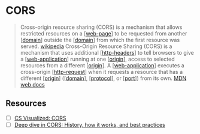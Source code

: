 # CORS

> Cross-origin resource sharing (CORS) is a mechanism that allows restricted resources on a [[web-page]] to be requested from another [[domain]] outside the [[domain]] from which the first resource was served. [wikipedia][1]
> Cross-Origin Resource Sharing (CORS) is a mechanism that uses additional [[http-headers]] to tell browsers to give a [[web-application]] running at one [[origin]], access to selected resources from a different [[origin]]. A [[web-application]] executes a cross-origin [[http-request]] when it requests a resource that has a different [[origin]] ([[domain]], [[protocol]], or [[port]]) from its own. [MDN web docs][2]

## Resources

- [ ] [CS Visualized: CORS](https://dev.to/lydiahallie/cs-visualized-cors-5b8h)
- [ ] [Deep dive in CORS: History, how it works, and best practices](https://ieftimov.com/post/deep-dive-cors-history-how-it-works-best-practices/)

[1]: https://en.wikipedia.org/wiki/Cross-origin_resource_sharing
[2]: https://developer.mozilla.org/en-US/docs/Web/HTTP/CORS
[//begin]: # "Autogenerated link references for markdown compatibility"
[web-page]: web-page "Web Page"
[domain]: domain "Domain"
[domain]: domain "Domain"
[http-headers]: http-headers "Http Headers"
[web-application]: web-application "Web Application"
[origin]: origin "Origin"
[origin]: origin "Origin"
[web-application]: web-application "Web Application"
[http-request]: http-request "Http Request"
[origin]: origin "Origin"
[domain]: domain "Domain"
[protocol]: protocol "Protocol"
[port]: port "Port"
[//end]: # "Autogenerated link references"
